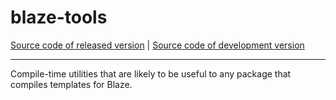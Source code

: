 # blaze-tools
[Source code of released version](https://github.com/meteor/meteor/tree/master/packages/blaze-tools) | [Source code of development version](https://github.com/meteor/meteor/tree/devel/packages/blaze-tools)
***

Compile-time utilities that are likely to be useful to any package
that compiles templates for Blaze.
